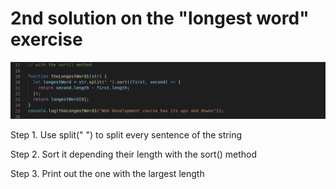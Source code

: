 # 2nd solution on the "longest word" exercise


![snapshot](./sort.png)

Step 1. Use split(" ") to split every sentence of the string

Step 2. Sort it depending their length with the sort() method

Step 3. Print out the one with the largest length

